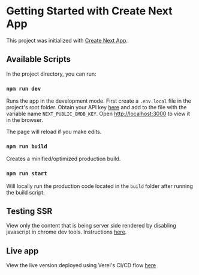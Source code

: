 # Getting Started with Create Next App

This project was initialized with [Create Next App](https://nextjs.org/docs/pages/api-reference/create-next-app).

## Available Scripts

In the project directory, you can run:

### `npm run dev`

Runs the app in the development mode. First create a `.env.local` file in the project's root folder. Obtain your API key [here]() and add to the file with the variable name `NEXT_PUBLIC_OMDB_KEY`.
Open [http://localhost:3000](http://localhost:3000) to view it in the browser.

The page will reload if you make edits.

### `npm run build`

Creates a minified/optimized production build.

### `npm run start`

Will locally run the production code located in the `build` folder after running the build script.

## Testing SSR

View only the content that is being server side rendered by disabling javascript in chrome dev tools. Instructions [here](https://developer.chrome.com/docs/devtools/javascript/disable).

## Live app

View the live version deployed using Verel's CI/CD flow [here](https://omdb-sample-project.vercel.app/)